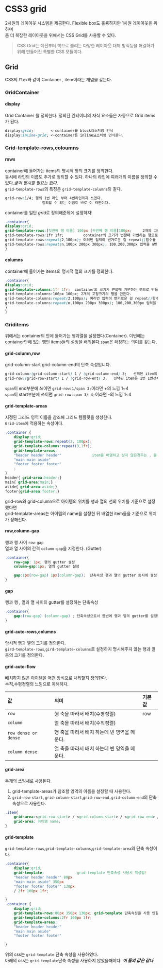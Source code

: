 # CSS3 grid  

2차원의 레이아웃 시스템을 제공한다. Flexible box도 훌륭하지만 1차원 레이아웃을 위하며  
좀 더 복잡한 레이아웃을 위해서는 CSS Grid를 사용할 수 있다.  
 >CSS Grid는 예전부터 핵으로 불리는 다양한 레이아웃 대체 방식등을 해결하기 위해 만들어진 특별한 CSS 모듈이다.  

## Grid  
CSS의 `Flex`와 같이 Container , item이라는 개념을 갖는다.  


### GridContainer  

#### display  

Grid Container 를 정의한다. 정의된 컨테이너의 자식 요소들은 자동으로 Grid items가 된다.  

```css
display:grid;        <-container를 block요소처럼 인식
display:inline-grid; <-container를 inline요소처럼 인식한다.
```  

### Grid-template-rows,coloumns  

#### rows  
container에 들어가는 items의 명시적 행의 크기를 정의한다.  
동시에 라인의 이름도 추가로 정의할 수 있다. 하나의 라인에 여러개의 이름을 정의할 수 있다.*굳이 명시할 필요는 없다.*  
`grid-template-rows`의 특징은 `grid-template-columns`와 같다.  

```css
grid-row:1/4; 행의 1번 라인 부터 4번라인까지 쓰겠다.
                 정의할 수 있는 이름이 바로 이 라인이다.  
```  
container를 일단 *grid*로 정의해준뒤에 설정하자!  


```css
.container{
display:grid;
grid-template-rows:[첫번째 행 이름] 100px [두번째 행 이름]100px;     2개의 고정크기의 행을 만든다.n개를 원하면 n번반복
grid-template-rows:1fr 1fr;         container의 크기가 변할때 가변하는 행으로 만들 수 있다.
grid-template-rows:repeat(2,100px); 여러번 입력이 번거로운 걸 repeat()함수를 이용한다.
grid-template-rows:repeat(n,100px 200px 300px); 100,200,300px 입력을 n번 반복한다.
}
```


#### columns  
container에 들어가는 items의 명시적 열의 크기를 정의한다.

```css
.container{
display:grid;
grid-template-columns:1fr 1fr;  container의 크기가 변할때 가변하는 행으로 만들 수 있다.
grid-template-columns:100px 100px; 2개의 고정크기의 행을 만든다.
grid-template-columns:repeat(2,100px); 여러번 입력이 번거로운 걸 repeat()함수를 이용한다.
grid-template-columns:repeat(n,100px 200px 300px); 100,200,300px 입력을 n번 반복한다.
}
}
```  


### Griditems  
위에서는 container의 안에 들어가는 행과열을 설정했다(Container). 이번에는 container안에 있는 행인 items들의 설정을 배워본다.`span`은 확장하는 의미를 갖는다.  

#### grid-column,row  
grid-column-start grid-column-end의 단축 속성입니다. 
```css
grid-column:(grid-column-start) 1 / (grid-column-end) 3;   선택된 item의 열을 1번부터 3번까지 차지한다.  
grid-row:(grid-row-start) 1 / (grid-row-ent) 3;   선택된 item은 1번 1번선부터 3번선 행까지 차지한다.
```  
`span`이 end부분에 쓰이면 `grid-row:1/span 3;`이라면 +의 느낌 1~4  
`span`이 start부분에 쓰이면 `grid-row:span 3/ 4;`이라면 -의 느낌 1~4  
#### grid-template-areas  
지정된 그리드 영역 이름을 참조해 그리드 템플릿을 생성한다.  
`Grid-item`에 적용하는 속성이다.  

```css
.container {
    display:grid;
    grid-template-rows:repeat(3, 100px);
    grid-template-columns:repeat(3,1fr);
    grid-template-areas:
    "header header header"              item을 배열하고 싶지 않은경우는 . 을 작성하면 된다.
    "main main aside"
    "footer footer footer"
    ;
}
header{ grid-area:header;}
main{ grid-area:main;}
aside{ grid-area:aside;}
footer{grid-area:footer;}
```  
grid-row와 grid-column으로 아이템의 위치를 행과 열의 선의 위치를 기준으로 설정했다면  
grid-template-areas는 아이템의 name을 설정한 뒤 배열한 item들을 기준으로 위치가 정해진다.  


#### row,column-gap  
행과 행 사이 `row-gap`  
열과 열 사이의 간격 `column-gap`을 지정한다.  (Gutter)  
```css
.container{
    row-gap: 1px; 행의 gutter 설정
    column-gap:1px; 열의 gutter 설정

    gap:1px(row-gap) 1px(column-gap);  단축속성 행과 열의 gutter 동시에 설정 
}
```  

#### gap  
행과 행 , 열과 열 사이의 gutter를 설정하는 단축속성  
```css
.container{
    gap:(row-gap) (column-gap) ; 단축속성으로서 한번에 행과 열의 gutter를 설정한다.
}
```  

#### grid-auto-rows,columns  
암시적 행과 열의 크기를 정의한다.  
`gird-template-rows`,`gird-template-columns`로 설정하지 명시해주지 않는 행과 열등의 크기를 정의한다.  


#### grid-auto-flow  
배치하지 않은 아이템을 어떤 방식으로 처리할지 정의한다.  
수직,수평정렬의 느낌으로 이해하자.  

|값|의미|기본값|
|:---|:---|:---|
|`row`|행 축을 따라서 배치(수평정렬)|row|
|`column`|열 축을 따라서 배치(수직정렬)| |
|`row dense or dense`|행 축을 따라서 배치 하는데 빈 영역을 메운다.| |
|`column dense`|열 축을 따라서 배치 하는데 빈 영역을 메운다.| |  


#### grid-area  
두개의 쓰임새로 사용된다.  
1. grid-template-areas가 참조할 영역의 이름을 설정할 때 사용한다.  
2. `grid-row-start,grid-column-start`,`grid-row-end,grid-column-end`의 단축 속성으로 사용한다.  

```css
.item{
    grid-area:<grid-row-start> / <grid-column-start> / <grid-row-end> / <grid-column-end>; 로 활용한거나
    grid-area: 아이템 name;
}
```  


#### grid-template  
`grid-template-rows`,`grid-template-columns`,`grid-template-area`의 단축 속성이다.  
```css
.container{
    display:grid;
    grid-template:               grid-template 단축속성 사용시 작성법!
    "header header header" 80px
    "main main aside" 350px
    "footer footer footer" 130px
    / 2fr 100px 1fr;

}
.container {
    display:grid;
    grid-template-rows:80px 350px 130px; grid-template 단축속성을 사용 안할시 작성법
    grid-template-columns:2fr 100px 1fr;
    grid-template-areas:
    "header header header"
    "main main aside"
    "footer footer footer"

}
```  
위의 css는 `grid-template` 단축 속성을 사용하였다.  
아래의 css는 `grid-template`단축 속성을 사용하지 않았을때이다. ***이 둘의 값은 같다***



